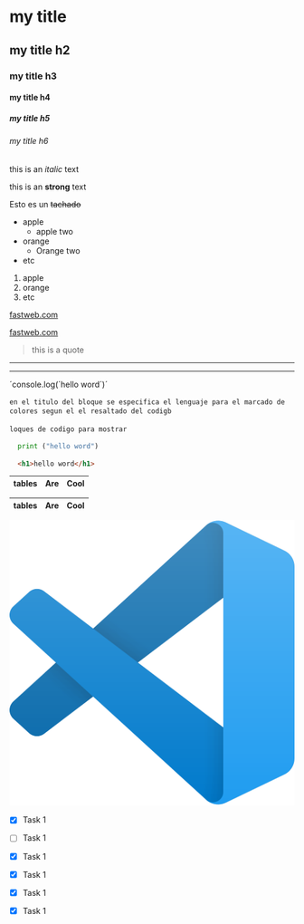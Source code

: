 <!-- HEADINGS -->

# my title
## my title h2
### my title h3
#### my title h4
##### my title h5
###### my title h6

<!-- texto en italica-->
this is an *italic* text

<!-- texto en strong-->

this is an **strong** text

<!-- texto en tachado striketrough-->

Esto es un ~~tachado~~


<!-- Unorder list-->

* apple
    * apple two
* orange
    * Orange two
* etc

<!-- Order list-->

1. apple
2. orange
3. etc

[fastweb.com](https://www.fastweb.com)

[fastweb.com](https://www.fastweb.com "custom title") 

> this is a quote

___
---

´console.log(´hello word´)´


```
en el titulo del bloque se especifica el lenguaje para el marcado de colores segun el el resaltado del codigb

loques de codigo para mostrar

```
```python
  print ("hello word")
```

```html
  <h1>hello word</h1>
```


|tables |Are     |Cool   |
|-------|--------|-------|

|tables |Are     |Cool   |
|-------|--------|-------|
    



![Visual studio code logo](vscode.png "VSCODE LOGO")


<!-- GITHUB MARKDOWN -->
* [x] Task 1
* [ ] Task 1
* [x] Task 1
* [x] Task 1
* [x] Task 1
* [x] Task 1

 

